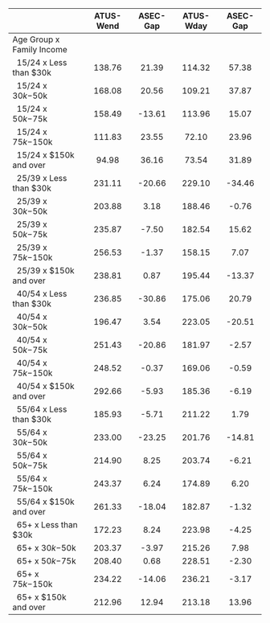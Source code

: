 
|                      |    ATUS-Wend |     ASEC-Gap |    ATUS-Wday |     ASEC-Gap |
| -------------------- | :----------: | :----------: | :----------: | :----------: |
| Age Group x Family Income |              |              |              |              |
| &nbsp;&nbsp;15/24 x Less than $30k |       138.76 |        21.39 |       114.32 |        57.38 |
| &nbsp;&nbsp;15/24 x $30k-$50k |       168.08 |        20.56 |       109.21 |        37.87 |
| &nbsp;&nbsp;15/24 x $50k-$75k |       158.49 |       -13.61 |       113.96 |        15.07 |
| &nbsp;&nbsp;15/24 x $75k-$150k |       111.83 |        23.55 |        72.10 |        23.96 |
| &nbsp;&nbsp;15/24 x $150k and over |        94.98 |        36.16 |        73.54 |        31.89 |
| &nbsp;&nbsp;25/39 x Less than $30k |       231.11 |       -20.66 |       229.10 |       -34.46 |
| &nbsp;&nbsp;25/39 x $30k-$50k |       203.88 |         3.18 |       188.46 |        -0.76 |
| &nbsp;&nbsp;25/39 x $50k-$75k |       235.87 |        -7.50 |       182.54 |        15.62 |
| &nbsp;&nbsp;25/39 x $75k-$150k |       256.53 |        -1.37 |       158.15 |         7.07 |
| &nbsp;&nbsp;25/39 x $150k and over |       238.81 |         0.87 |       195.44 |       -13.37 |
| &nbsp;&nbsp;40/54 x Less than $30k |       236.85 |       -30.86 |       175.06 |        20.79 |
| &nbsp;&nbsp;40/54 x $30k-$50k |       196.47 |         3.54 |       223.05 |       -20.51 |
| &nbsp;&nbsp;40/54 x $50k-$75k |       251.43 |       -20.86 |       181.97 |        -2.57 |
| &nbsp;&nbsp;40/54 x $75k-$150k |       248.52 |        -0.37 |       169.06 |        -0.59 |
| &nbsp;&nbsp;40/54 x $150k and over |       292.66 |        -5.93 |       185.36 |        -6.19 |
| &nbsp;&nbsp;55/64 x Less than $30k |       185.93 |        -5.71 |       211.22 |         1.79 |
| &nbsp;&nbsp;55/64 x $30k-$50k |       233.00 |       -23.25 |       201.76 |       -14.81 |
| &nbsp;&nbsp;55/64 x $50k-$75k |       214.90 |         8.25 |       203.74 |        -6.21 |
| &nbsp;&nbsp;55/64 x $75k-$150k |       243.37 |         6.24 |       174.89 |         6.20 |
| &nbsp;&nbsp;55/64 x $150k and over |       261.33 |       -18.04 |       182.87 |        -1.32 |
| &nbsp;&nbsp;65+ x Less than $30k |       172.23 |         8.24 |       223.98 |        -4.25 |
| &nbsp;&nbsp;65+ x $30k-$50k |       203.37 |        -3.97 |       215.26 |         7.98 |
| &nbsp;&nbsp;65+ x $50k-$75k |       208.40 |         0.68 |       228.51 |        -2.30 |
| &nbsp;&nbsp;65+ x $75k-$150k |       234.22 |       -14.06 |       236.21 |        -3.17 |
| &nbsp;&nbsp;65+ x $150k and over |       212.96 |        12.94 |       213.18 |        13.96 |

